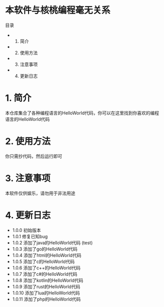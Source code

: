 # 本软件与核桃编程毫无关系

目录

- 1. 简介
- 2. 使用方法
- 3. 注意事项
- 4. 更新日志

# 1. 简介

本仓库集合了各种编程语言的HelloWorld代码，你可以在这里找到你喜欢的编程语言的HelloWorld代码

# 2. 使用方法

你只需抄代码，然后运行即可

# 3. 注意事项

本软件仅供娱乐，请勿用于非法用途

# 4. 更新日志

- 1.0.0 初始版本
- 1.0.1 修复已知bug
- 1.0.2 添加了java的HelloWorld代码 (test)
- 1.0.3 添加了go的HelloWorld代码
- 1.0.4 添加了html的HelloWorld代码
- 1.0.5 添加了c的HelloWorld代码
- 1.0.6 添加了c++的HelloWorld代码
- 1.0.7 添加了c#的HelloWorld代码
- 1.0.8 添加了kotlin的HelloWorld代码
- 1.0.9 添加了rust的HelloWorld代码
- 1.0.10 添加了lua的HelloWorld代码
- 1.0.11 添加了php的HelloWorld代码

